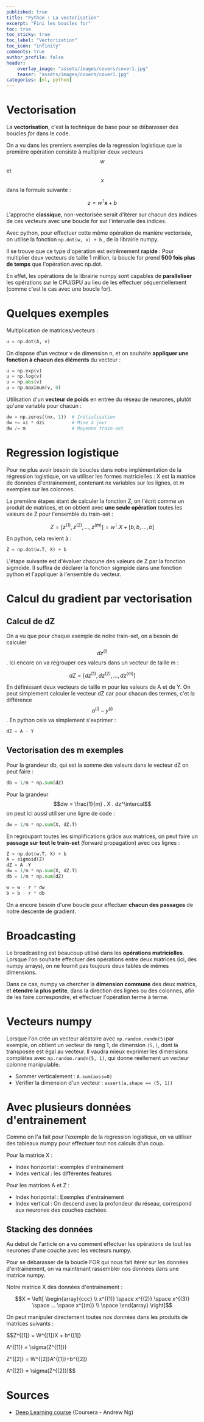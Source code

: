 ```yaml
---
published: true
title: "Python : La vectorisation"
excerpt: "Fini les boucles for"
toc: true
toc_sticky: true
toc_label: "Vectorization"
toc_icon: "infinity"
comments: true
author_profile: false
header:
    overlay_image: "assets/images/covers/cover1.jpg"
    teaser: "assets/images/covers/cover1.jpg"
categories: [ml, python]
---
```

<script type="text/javascript" async
src="https://cdn.mathjax.org/mathjax/latest/MathJax.js?config=TeX-MML-AM_CHTML">
</script>

# Vectorisation

La **vectorisation**, c'est la technique de base pour se débarasser des boucles *for* dans le code.

On a vu dans les premiers exemples de la regression logistique que la première opération consiste à multiplier deux vecteurs $$w$$ et $$x$$ dans la formule suivante :

$$z = w^\intercal \mathbf{x} + b$$

L'approche **classique**, non-vectorisée serait d'itérer sur chacun des indices de ces vecteurs avec une boucle for sur l'intervalle des indices.

Avec python, pour effectuer cette même opération de manière vectorisée, on utilise la fonction `np.dot(w, x) + b` , de la librairie numpy. 

Il se trouve que ce type d'opération est extrêmement **rapide** : Pour multiplier deux vecteurs de taille 1 million, la boucle for prend **500 fois plus de temps** que l'opération avec np.dot. 

En effet, les opérations de la librairie numpy sont capables de **paralleliser** les opérations sur le CPU/GPU au lieu de les effectuer séquentiellement (comme c'est le cas avec une boucle for).

# Quelques exemples

Multiplication de matrices/vecteurs :

```python
u = np.dot(A, v)
```

On dispose d'un vecteur v de dimension n, et on souhaite **appliquer une fonction à chacun des éléments** du vecteur :

```python
u = np.exp(v)
u = np.log(v)
u = np.abs(v)
u = np.maximum(v, 0)
```

Utilisation d'un **vecteur de poids** en entrée du réseau de neurones, plutôt qu'une variable pour chacun :

```python
dw = np.zeros((nx, 1))  # Initialisation
dw += xi * dzi          # Mise à jour
dw /= m                 # Moyenne train-set
```

# Regression logistique

Pour ne plus avoir besoin de boucles dans notre implémentation de la régression logistique, on va utiliser les formes matricielles : X est la matrice de données d'entrainement, contenant nx variables sur les lignes, et m exemples sur les colonnes.

La première étapes étant de calculer la fonction Z, on l'écrit comme un produit de matrices, et on obtient avec **une seule opération** toutes les valeurs de Z pour l'ensemble du train-set :

$$Z = [z^{(1)}, z^{(2)}, ..., z^{(m)}] = w^\intercal . X + [b, b, ..., b] $$

En python, cela revient à :

```python
Z = np.dot(w.T, X) + b
```

L'étape suivante est d'évaluer chacune des valeurs de Z par la fonction sigmoïde. Il suffira de déclarer la fonction sigmpïde dans une fonction python et l'appliquer à l'ensemble du vecteur.

# Calcul du gradient par vectorisation

## Calcul de dZ

On a vu que pour chaque exemple de notre train-set, on a besoin de calculer $$dz^{(i)}$$. Ici encore on va regrouper ces valeurs dans un vecteur de taille m :

$$ dZ = [dz^{(1)}, dz^{(2)}, ..., dz^{(m)}]$$

En définissant deux vecteurs de taille m pour les valeurs de A et de Y. On peut simplement calculer le vecteur dZ car pour chacun des termes, c'et la différence $$a^{(i)} - y^{(i)}$$. En python cela va simplement s'exprimer :

```python
dZ = A - Y
```

## Vectorisation des m exemples

Pour la grandeur db, qui est la somme des valeurs dans le vecteur dZ on peut faire :

```python
db = 1/m * np.sum(dZ)
```
Pour la grandeur $$dw = \frac{1}{m} . X . dz^\intercal$$ on peut ici aussi utiliser une ligne de code :

```python
dw = 1/m * np.sum(X, dZ.T)
```

En regroupant toutes les simplifications grâce aux matrices, on peut faire un **passage sur tout le train-set** (forward propagation) avec ces lignes :

```python
Z = np.dot(w.T, X) + b
A = sigmoid(Z)
dZ = A -Y
dw = 1/m * np.sum(X, dZ.T)
db = 1/m * np.sum(dZ)

w = w - r * dw
b = b - r * db
```

On a encore besoin d'une boucle pour effectuer **chacun des passages** de notre descente de gradient.

# Broadcasting

Le broadcasting est beaucoup utilisé dans les **opérations matricielles**. Lorsque l'on souhaite effectuer des opérations entre deux matrices (ici, des numpy arrays), on ne fournit pas toujours deux tables de mêmes dimensions.

Dans ce cas, numpy va chercher la **dimension commune** des deux matrics, et **étendre la plus petite**, dans la direction des lignes ou des colonnes, afin de les faire correspondre, et effectuer l'opération terme à terme.

# Vecteurs numpy

Lorsque l'on crée un vecteur aléatoire avec `np.random.randn(5)`par exemple, on obtient un vecteur de rang 1, de dimension `(5,)`, dont la transposée est égal au vecteur. Il vaudra mieux exprimer les dimensions complètes avec `np.random.randn(5, 1)`, qui donne réellement un vecteur colonne manipulable.

- Sommer verticalement : `A.sum(axis=0)`
- Verifier la dimension d'un vecteur : `assert(a.shape == (5, 1))`

# Avec plusieurs données d'entrainement

Comme on l'a fait pour l'exemple de la regression logistique, on va utiliser des tableaux numpy pour effectuer tout nos calculs d'un coup.

Pour la matrice X :
- Index horizontal : exemples d'entrainement
- Index vertical : les différentes features

Pour les matrices A et Z :
- Index horizontal : Exemples d'entrainement
- Index vertical : On descend avec la profondeur du réseau, correspond aux neurones des couches cachées.

## Stacking des données

Au debut de l'article on a vu comment effectuer les opérations de tout les neurones d'une couche avec les vecteurs numpy.

Pour se débarasser de la boucle FOR qui nous fait itérer sur les données d'entrainement, on va maintenant rassembler nos données dans une matrice numpy.

Notre matrice X des données d'entrainement :

$$X = \left[ \begin{array}{ccc} \\ x^{(1)} \space x^{(2)} \space x^{(3)} \space ... \space x^{(m)} \\ \space \end{array} \right]$$

On peut manipuler directement toutes nos données dans les produits de matrices suivants :

$$Z^{[1]} = W^{[1]}X + b^{[1]}

A^{[1]} = \sigma(Z^{[1]})

Z^{[2]} = W^{[2]}A^{[1]}+b^{[2]}

A^{[2]} = \sigma(Z^{[2]})$$

# Sources
- <a href="https://www.coursera.org/learn/neural-networks-deep-learning/home/welcome" target="_blank">Deep Learning course</a> (Coursera - Andrew Ng)
